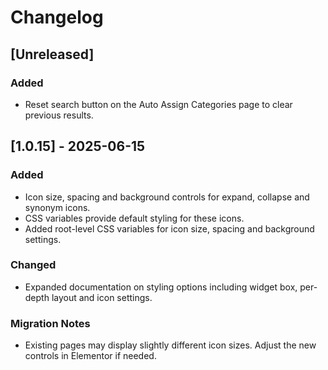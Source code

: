 # Changelog

## [Unreleased]

### Added
- Reset search button on the Auto Assign Categories page to clear previous results.

## [1.0.15] - 2025-06-15
### Added
- Icon size, spacing and background controls for expand, collapse and synonym icons.
- CSS variables provide default styling for these icons.
- Added root-level CSS variables for icon size, spacing and background settings.
### Changed
- Expanded documentation on styling options including widget box, per-depth layout and icon settings.

### Migration Notes
- Existing pages may display slightly different icon sizes. Adjust the new controls in Elementor if needed.
